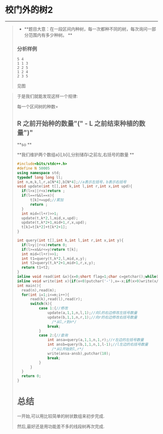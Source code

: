 # 校门外的树2

****

>* **题目大意：在一段区间内种树，每一次都种不同的树，每次询问一部分范围内有多少种树。 **
>
>### 分析样例
>
>```
>5 4
>1 1 3
>2 2 5
>1 2 4
>2 3 5
>
>```
>
>见图

> 于是我们就能发现这样一个规律:
>
> 每一个区间树的种数=
>
>  ## R 之前开始种的数量"("  - L 之前结束种植的数量")"
>
> **so **
>
> **我们维护两个数组a[i],b[i],分别储存i之前左,右括号的数量 **
>
> ```c++
> #include<bits/stdc++.h>
> #define N 50005
> using namespace std;
> typedef long long ll;
> int n,m,k,l,r,a[N*4],b[N*4];//a表示左括号，b表示右括号 
> void update(int t[],int k,int l,int r,int x,int upd){
> 	if(l>x||r<x)return ;
> 	if(l==r&&l==x){
> 		t[k]+=upd;//累加 
> 		return ;
> 	}
> 	int mid=(l+r)>>1;
> 	update(t,k*2,l,mid,x,upd);
> 	update(t,k*2+1,mid+1,r,x,upd);
> 	t[k]=t[k*2]+t[k*2+1];
> }
> 
> int query(int t[],int k,int l,int r,int x,int y){
> 	if(l>y||r<x)return 0;
> 	if(l>=x&&r<=y)return t[k]; 
> 	int mid=(l+r)>>1;
> 	int t1=query(t,k*2,l,mid,x,y);
> 	int t2=query(t,k*2+1,mid+1,r,x,y);
> 	return t1+t2;
> }
> inline void read(int &x){x=0;short flag=1;char c=getchar();while(c<'0'||c>'9'){if(c=='-')flag=-1;c=getchar();}while(c>='0'&&c<='9')x=(x<<3)+(x<<1)+(c^48),c=getchar();x*=flag;}
> inline void write(int x){if(x<0)putchar('-'),x=-x;if(x>9)write(x/10);putchar(x%10+'0');}//快读,快写
> int main(){
> 	read(n),read(m);
> 	for(int i=1;i<=m;i++){
> 		read(k),read(l),read(r);
> 		switch(k){
> 			case 1:{//修改
> 				update(a,1,1,n,l,1);//向l的右边修改左括号数量
> 				update(b,1,1,n,r,1);//向r的右边修改右括号数量
>                 /*从l,r到n*/
> 				break;
> 			} 
> 			case 2:{//查询
> 				int ansa=query(a,1,1,n,1,r);//r左边的左括号数量 
> 				int ansb=query(b,1,1,n,1,l-1);//l左边的右括号数量
>                 /*从1开始到l,r*/
> 				write(ansa-ansb),putchar(10);
> 				break;
> 			}
> 		}
> 	}
> 	return 0;
> }
> ```
>
> # 总结
>
> 一开始,可以用比较简单的树状数组来初步完成.
>
> 然后,最好还是用功能差不多的线段树再次完成.
